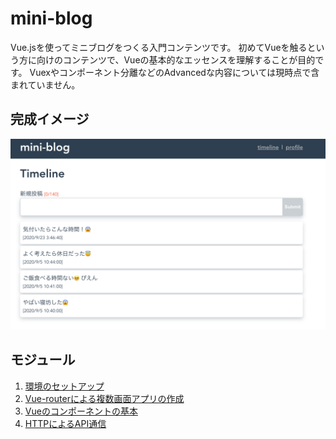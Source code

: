 # mini-blog
Vue.jsを使ってミニブログをつくる入門コンテンツです。
初めてVueを触るという方に向けのコンテンツで、Vueの基本的なエッセンスを理解することが目的です。
Vuexやコンポーネント分離などのAdvancedな内容については現時点で含まれていません。

## 完成イメージ

![image_00.png](docs/image_00.png)

## モジュール

1. [環境のセットアップ](docs/1_setup.md)
2. [Vue-routerによる複数画面アプリの作成](docs/2_vue-router.md)
3. [Vueのコンポーネントの基本](docs/3_vue-component-basic.md)
4. [HTTPによるAPI通信](docs/4_http-api-basic.md)

